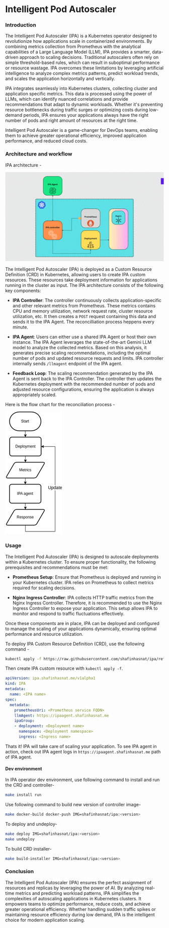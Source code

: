 # Intelligent Pod Autoscaler
<!-- ### TL;DR:
Intelligent Pod Autoscaler is a kubernetes native autoscaler that uses LLM to analyze metrics and make scaling decisions. -->

### Introduction
The Intelligent Pod Autoscaler (IPA) is a Kubernetes operator designed to revolutionize how applications scale in containerized environments. By combining metrics collection from Prometheus with the analytical capabilities of a Large Language Model (LLM), IPA provides a smarter, data-driven approach to scaling decisions. Traditional autoscalers often rely on simple threshold-based rules, which can result in suboptimal performance or resource wastage. IPA overcomes these limitations by leveraging artificial intelligence to analyze complex metrics patterns, predict workload trends, and scales the application horizontally and vertically.

IPA integrates seamlessly into Kubernetes clusters, collecting cluster and application specific metrics. This data is processed using the power of LLMs, which can identify nuanced correlations and provide recommendations that adapt to dynamic workloads. Whether it's preventing resource bottlenecks during traffic surges or optimizing costs during low-demand periods, IPA ensures your applications always have the right number of pods and right amount of resources at the right time.

Intelligent Pod Autoscaler is a game-changer for DevOps teams, enabling them to achieve greater operational efficiency, improved application performance, and reduced cloud costs.


### Architecture and workflow
IPA architecture -

![IPA Architecture](./assets//IPA_Agent.gif)

The Intelligent Pod Autoscaler (IPA) is deployed as a Custom Resource Definition (CRD) in Kubernetes, allowing users to create IPA custom resources. These resources take deployment information for applications running in the cluster as input. The IPA architecture consists of the following key components:

- **IPA Controller**: The controller continuously collects application-specific and other relevant metrics from Prometheus. These metrics contains CPU and memory utilization, network request rate, cluster resource utilization, etc. It then creates a `POST` request containing this data and sends it to the IPA Agent. The reconcilliation process heppens every minute.

- **IPA Agent**: Users can either use a shared IPA Agent or host their own instance. The IPA Agent leverages the state-of-the-art Gemini LLM model to analyze the collected metrics. Based on this analysis, it generates precise scaling recommendations, including the optimal number of pods and updated resource requests and limits. IPA controller internally sends `/llmagent` endpoint of the IPA agent.

- **Feedback Loop**: The scaling recommendation generated by the IPA Agent is sent back to the IPA Controller. The controller then updates the Kubernetes deployment with the recommended number of pods and adjusted resource configurations, ensuring the application is always appropriately scaled.

Here is the flow chart for the reconciliation process -

![IPA Reconciliation](./assets/IPA_flow.png)

### Usage
The Intelligent Pod Autoscaler (IPA) is designed to autoscale deployments within a Kubernetes cluster. To ensure proper functionality, the following prerequisites and recommendations must be met:

- **Prometheus Setup**: Ensure that Prometheus is deployed and running in your Kubernetes cluster. IPA relies on Prometheus to collect metrics required for scaling decisions.

- **Nginx Ingress Controller**: IPA collects HTTP traffic metrics from the Nginx Ingress Controller. Therefore, it is recommended to use the Nginx Ingress Controller to expose your application. This setup allows IPA to monitor and respond to traffic fluctuations effectively.

Once these components are in place, IPA can be deployed and configured to manage the scaling of your applications dynamically, ensuring optimal performance and resource utilization.



To deploy IPA Custom Resource Definition (CRD), use the following command -
```bash
kubectl apply -f https://raw.githubusercontent.com/shafinhasnat/ipa/refs/heads/main/dist/install.yaml
```

Then create IPA custom resource with `kubectl apply -f`. 
```yaml
apiVersion: ipa.shafinhasnat.me/v1alpha1
kind: IPA
metadata:
  name: <IPA name>
spec:
  metadata:
    prometheusUri: <Prometheus service FQDN>
    llmAgent: https://ipaagent.shafinhasnat.me
    ipaGroup:
    - deployment: <Deployment name>
      namespace: <Deployment namespace>
      ingress: <Ingress name>
```
Thats it! IPA will take care of scaling your application. To see IPA agent in action, check out IPA agent logs in `https://ipaagent.shafinhasnat.me` path of IPA agent.

#### Dev environment
In IPA operator dev environment, use following command to install and run the CRD and controller-
```bash
make install run
```
Use following command to build new version of controller image-
```bash
make docker-build docker-push IMG=shafinhasnat/ipa:<version>
```
To deploy and undeploy-
```bash
make deploy IMG=shafinhasnat/ipa:<version>
make undeploy
```
To build CRD installer-
```bash
make build-installer IMG=shafinhasnat/ipa:<version>
```

### Conclusion
The Intelligent Pod Autoscaler (IPA) ensures the perfect assignment of resources and replicas by leveraging the power of AI. By analyzing real-time metrics and predicting workload patterns, IPA simplifies the complexities of autoscaling applications in Kubernetes clusters. It empowers teams to optimize performance, reduce costs, and achieve greater operational efficiency. Whether handling sudden traffic spikes or maintaining resource efficiency during low demand, IPA is the intelligent choice for modern application scaling.
